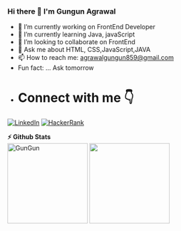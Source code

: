 ### Hi there 👋 I'm Gungun Agrawal

- 🔭 I’m currently working on FrontEnd Developer
- 🌱 I’m currently learning Java, javaScript
- 👯 I’m looking to collaborate on FrontEnd
- 💬 Ask me about HTML, CSS,JavaScript,JAVA
- 📫 How to reach me: agrawalgungun859@gmail.com
-  Fun fact: ... Ask tomorrow
-  # Connect with me 👇
<p float="left">
    <a href="https://www.linkedin.com/in/gungun-agrawal-6451362a9/" title="Redirect to LinkedIn" target="_blank">
    <img src="https://img.shields.io/badge/LinkedIn-0077B5?style=for-the-badge&logo=linkedin&logoColor=white" alt="LinkedIn" /></a>
    <a href= "https://www.hackerrank.com/profile/agrawalgungun859" title="Redirect to Hacker Rank" target="_blank">
    <img src="https://www.bing.com/ck/a?!&&p=5bf28f8941e35752JmltdHM9MTcwOTI1MTIwMCZpZ3VpZD0yNWQwZGJiYS0yOTNhLTY1NGQtM2EwZi1jZjhhMjgzYTY0YWUmaW5zaWQ9NTU2OA&ptn=3&ver=2&hsh=3&fclid=25d0dbba-293a-654d-3a0f-cf8a283a64ae&u=a1L2ltYWdlcy9zZWFyY2g_cT1oYWNrZXJyYW5rIGxvZ28gaW1nIGxpbmsmRk9STT1JUUZSQkEmaWQ9NEQxMjFBMTQ4MTZCN0M5MkM3NzNGM0UyNTgzMDZGNEY0QzRBMDFERg&ntb=1 style=for=the-badge&logo=hackerrank&logoColor=black" alt="HackerRank" /></a>

   </p>
  <summary><b>⚡ Github Stats</b></summary>
<img height="180em" src="https://github-readme-stats.vercel.app/api?username=Gungundev&show_icons=true&locale=en" alt="GunGun" />
<img height="180em" src="https://github-readme-stats.vercel.app/api/top-langs/?username=Gungundev&layout=compact"/>
</details>

